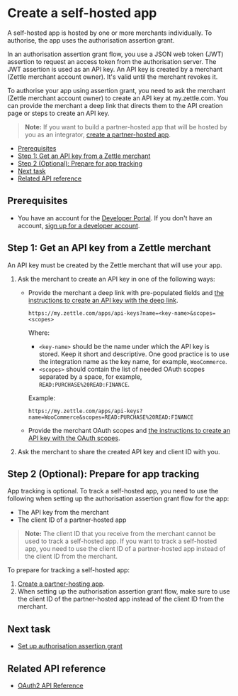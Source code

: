 Create a self-hosted app
===
A self-hosted app is hosted by one or more merchants individually. To authorise, the app uses the authorisation assertion grant.

In an authorisation assertion grant flow, you use a JSON web token (JWT) assertion to request an access token from the authorisation server. The JWT assertion is used as an API key. An API key is created by a merchant (Zettle merchant account owner). It's valid until the merchant revokes it.
<!-- add assertion grant in glossary -->

To authorise your app using assertion grant, you need to ask the merchant (Zettle merchant account owner) to create an API key at my.zettle.com. You can provide the merchant a deep link that directs them to the API creation page or steps to create an API key.

> **Note:** If you want to build a partner-hosted app that will be hosted by you as an integrator, [create a partner-hosted app](../create-a-partner-hosted-app.md).

* [Prerequisites](#prerequisites)
* [Step 1: Get an API key from a Zettle merchant](#step-1-get-an-api-key-from-a-zettle-merchant)
* [Step 2 (Optional): Prepare for app tracking](#step-2-optional-prepare-for-app-tracking)  
* [Next task](#next-task)
* [Related API reference](#related-api-reference)

## Prerequisites
* You have an account for the [Developer Portal](https://developer.zettle.com/). If you don't have an account, [sign up for a developer account](../../../../get-started//user-guides/sign-up-for-a-developer-account.md).

## Step 1: Get an API key from a Zettle merchant
An API key must be created by the Zettle merchant that will use your app.
 
1. Ask the merchant to create an API key in one of the following ways:
   * Provide the merchant a deep link with pre-populated fields and [the instructions to create an API key with the deep link](create-an-api-key.md#create-an-api-key-with-a-deep-link-from-the-developer).
      ```
      https://my.zettle.com/apps/api-keys?name=<key-name>&scopes=<scopes>
      ```
      Where:
      * `<key-name>` should be the name under which the API key is stored. Keep it short and descriptive. One good practice is to use the integration name as the key name, for example, `WooCommerce`.
      * `<scopes>` should contain the list of needed OAuth scopes separated by a space, for example, `READ:PURCHASE%20READ:FINANCE`.
      
      Example:
      ```
      https://my.zettle.com/apps/api-keys?name=WooCommerce&scopes=READ:PURCHASE%20READ:FINANCE
      ```
   * Provide the merchant OAuth scopes and [the instructions to create an API key with the OAuth scopes](create-an-api-key.md#create-an-api-key-with-oauth-scopes-from-the-developer).
   
2. Ask the merchant to share the created API key and client ID with you.

## Step 2 (Optional): Prepare for app tracking
App tracking is optional. To track a self-hosted app, you need to use the following when setting up the authorisation assertion grant flow for the app:

* The API key from the merchant
* The client ID of a partner-hosted app

> **Note:** The client ID that you receive from the merchant cannot be used to track a self-hosted app. If you want to track a self-hosted app, you need to use the client ID of a partner-hosted app instead of the client ID from the merchant.

To prepare for tracking a self-hosted app:
1. [Create a partner-hosting app](../create-a-partner-hosted-app.md).
2. When setting up the authorisation assertion grant flow, make sure to use the client ID of the partner-hosted app instead of the client ID from the merchant. 

## Next task
* [Set up authorisation assertion grant](../../set-up-app-authorisation/set-up-authorisation-assertion-grant.md)

## Related API reference
* [OAuth2 API Reference](../../../../authorization.md)